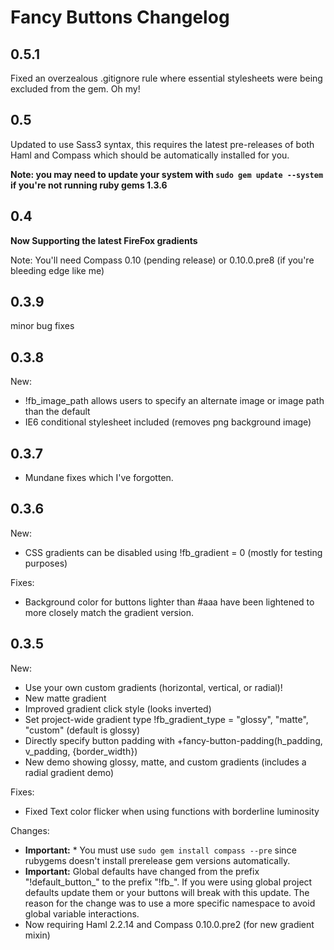 # Fancy Buttons Changelog

## 0.5.1

Fixed an overzealous .gitignore rule where essential stylesheets were being excluded from the gem. Oh my!

## 0.5

Updated to use Sass3 syntax, this requires the latest pre-releases of both Haml and Compass which should be automatically installed for you.

**Note: you may need to update your system with `sudo gem update --system` if you're not running ruby gems 1.3.6**

## 0.4

**Now Supporting the latest FireFox gradients**

Note: You'll need Compass 0.10 (pending release) or 0.10.0.pre8 (if you're bleeding edge like me)

## 0.3.9

minor bug fixes

## 0.3.8

New:

* !fb\_image\_path allows users to specify an alternate image or image path than the default
* IE6 conditional stylesheet included (removes png background image)

## 0.3.7

* Mundane fixes which I've forgotten.

## 0.3.6

New:

* CSS gradients can be disabled using !fb_gradient = 0 (mostly for testing purposes)

Fixes:

* Background color for buttons lighter than #aaa have been lightened to more closely match the gradient version.


## 0.3.5

New:

* Use your own custom gradients (horizontal, vertical, or radial)!
* New matte gradient
* Improved gradient click style (looks inverted)
* Set project-wide gradient type !fb\_gradient\_type = "glossy", "matte", "custom" (default is glossy)
* Directly specify button padding with +fancy-button-padding(h\_padding, v\_padding, {border\_width})
* New demo showing glossy, matte, and custom gradients (includes a radial gradient demo)

Fixes:

* Fixed Text color flicker when using functions with borderline luminosity

Changes: 

* **Important:** * You must use `sudo gem install compass --pre` since rubygems doesn't install prerelease gem versions automatically.
* **Important:** Global defaults have changed from the prefix "!default\_button\_" to the prefix "!fb_". If you were using global project defaults
  update them or your buttons will break with this update. The reason for the change was to use a more specific namespace
  to avoid global variable interactions.
* Now requiring Haml 2.2.14 and Compass 0.10.0.pre2 (for new gradient mixin)